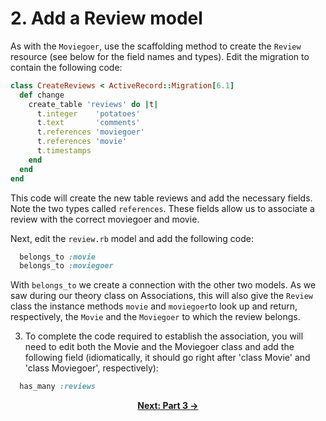 # 2. Add a Review model

As with the `Moviegoer`, use the scaffolding method to create the `Review` resource (see below for the field names and types). Edit the migration to contain the following code:
```ruby
class CreateReviews < ActiveRecord::Migration[6.1]
  def change
    create_table 'reviews' do |t|
      t.integer    'potatoes'
      t.text       'comments'
      t.references 'moviegoer'
      t.references 'movie'
      t.timestamps
    end
  end
end
```

This code will create the new table reviews and add the necessary fields. Note the two types called `references`. These fields allow us to associate a review with the correct moviegoer and movie.

Next, edit the `review.rb` model and add the following code:
```ruby
  belongs_to :movie
  belongs_to :moviegoer
```

With `belongs_to` we create a connection with the other two models. As we saw during our theory class on Associations, this will also give the `Review` class the instance methods `movie` and `moviegoer`to look up and return, respectively, the `Movie` and the `Moviegoer` to which the review belongs.


3.  To complete the code required to establish the association, you will need to edit both the Movie and the Moviegoer class and add the following field (idiomatically, it should go right after 'class Movie' and 'class Moviegoer', respectively):
```ruby
  has_many :reviews
```

<div align="center">
<b><a href="Part3.md">Next: Part 3 &rarr;</a></b>
</div>